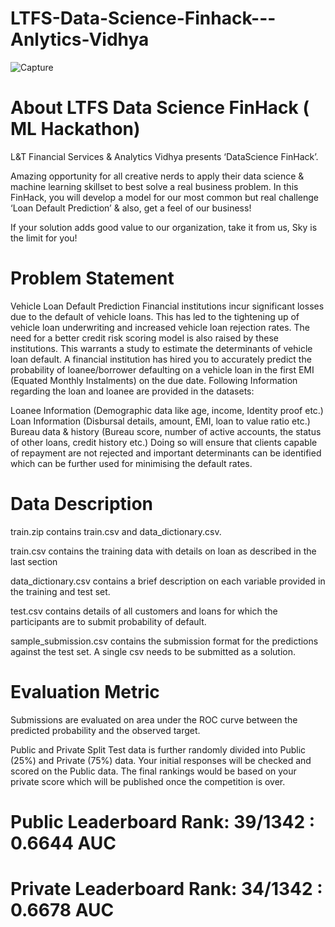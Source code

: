 # LTFS-Data-Science-Finhack---Anlytics-Vidhya

![Capture](https://user-images.githubusercontent.com/21193878/56485800-185ba300-64f3-11e9-9b61-149f2ac47b2d.PNG)


# About LTFS Data Science FinHack ( ML Hackathon)
L&T Financial Services & Analytics Vidhya presents ‘DataScience FinHack’.


Amazing opportunity for all creative nerds to apply their data science & machine learning skillset to best solve a real business problem.
In this FinHack, you will develop a model for our most common but real challenge ‘Loan Default Prediction’ & also, get a feel of our business!

 If your solution adds good value to our organization, take it from us, Sky is the limit for you!
 
# Problem Statement
Vehicle Loan Default Prediction
Financial institutions incur significant losses due to the default of vehicle loans. This has led to the tightening up of vehicle loan underwriting and increased vehicle loan rejection rates. The need for a better credit risk scoring model is also raised by these institutions. This warrants a study to estimate the determinants of vehicle loan default. A financial institution has hired you to accurately predict the probability of loanee/borrower defaulting on a vehicle loan in the first EMI (Equated Monthly Instalments) on the due date. Following Information regarding the loan and loanee are provided in the datasets:

Loanee Information (Demographic data like age, income, Identity proof etc.)
Loan Information (Disbursal details, amount, EMI, loan to value ratio etc.)
Bureau data & history (Bureau score, number of active accounts, the status of other loans, credit history etc.)
Doing so will ensure that clients capable of repayment are not rejected and important determinants can be identified which can be further used for minimising the default rates.

# Data Description
train.zip contains train.csv and data_dictionary.csv.

train.csv contains the training data with details on loan as described in the last section

data_dictionary.csv contains a brief description on each variable provided in the training and test set.

test.csv contains details of all customers and loans for which the participants are to submit probability of default.

sample_submission.csv contains the submission format for the predictions against the test set. A single csv needs to be submitted as a solution.

# Evaluation Metric
Submissions are evaluated on area under the ROC curve between the predicted probability and the observed target.

Public and Private Split
Test data is further randomly divided into Public (25%) and Private (75%) data. Your initial responses will be checked and scored on the Public data. The final rankings would be based on your private score which will be published once the competition is over.
 
# Public Leaderboard Rank: 39/1342 : 0.6644 AUC
# Private Leaderboard Rank: 34/1342 : 0.6678 AUC
